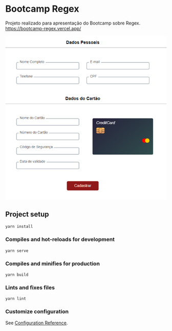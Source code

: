# Bootcamp Regex

Projeto realizado para apresentação do Bootcamp sobre Regex.<br>
https://bootcamp-regex.vercel.app/

![Bootcamp Regex](./src/assets/bootcamp.png)

## Project setup

```
yarn install
```

### Compiles and hot-reloads for development

```
yarn serve
```

### Compiles and minifies for production

```
yarn build
```

### Lints and fixes files

```
yarn lint
```

### Customize configuration

See [Configuration Reference](https://cli.vuejs.org/config/).

